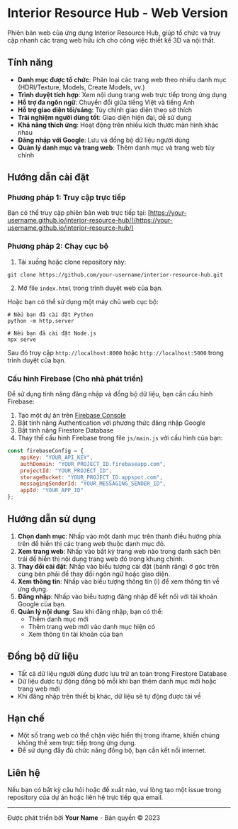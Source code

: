 # Interior Resource Hub - Web Version

Phiên bản web của ứng dụng Interior Resource Hub, giúp tổ chức và truy cập nhanh các trang web hữu ích cho công việc thiết kế 3D và nội thất.

## Tính năng

- **Danh mục được tổ chức**: Phân loại các trang web theo nhiều danh mục (HDRI/Texture, Models, Create Models, vv.)
- **Trình duyệt tích hợp**: Xem nội dung trang web trực tiếp trong ứng dụng
- **Hỗ trợ đa ngôn ngữ**: Chuyển đổi giữa tiếng Việt và tiếng Anh
- **Hỗ trợ giao diện tối/sáng**: Tùy chỉnh giao diện theo sở thích
- **Trải nghiệm người dùng tốt**: Giao diện hiện đại, dễ sử dụng
- **Khả năng thích ứng**: Hoạt động trên nhiều kích thước màn hình khác nhau
- **Đăng nhập với Google**: Lưu và đồng bộ dữ liệu người dùng
- **Quản lý danh mục và trang web**: Thêm danh mục và trang web tùy chỉnh

## Hướng dẫn cài đặt

### Phương pháp 1: Truy cập trực tiếp

Bạn có thể truy cập phiên bản web trực tiếp tại: [https://your-username.github.io/interior-resource-hub/](https://your-username.github.io/interior-resource-hub/)

### Phương pháp 2: Chạy cục bộ

1. Tải xuống hoặc clone repository này:
```
git clone https://github.com/your-username/interior-resource-hub.git
```

2. Mở file `index.html` trong trình duyệt web của bạn.

Hoặc bạn có thể sử dụng một máy chủ web cục bộ:

```
# Nếu bạn đã cài đặt Python
python -m http.server

# Nếu bạn đã cài đặt Node.js
npx serve
```

Sau đó truy cập `http://localhost:8000` hoặc `http://localhost:5000` trong trình duyệt của bạn.

### Cấu hình Firebase (Cho nhà phát triển)

Để sử dụng tính năng đăng nhập và đồng bộ dữ liệu, bạn cần cấu hình Firebase:

1. Tạo một dự án trên [Firebase Console](https://console.firebase.google.com/)
2. Bật tính năng Authentication với phương thức đăng nhập Google
3. Bật tính năng Firestore Database
4. Thay thế cấu hình Firebase trong file `js/main.js` với cấu hình của bạn:

```javascript
const firebaseConfig = {
    apiKey: "YOUR_API_KEY",
    authDomain: "YOUR_PROJECT_ID.firebaseapp.com",
    projectId: "YOUR_PROJECT_ID",
    storageBucket: "YOUR_PROJECT_ID.appspot.com",
    messagingSenderId: "YOUR_MESSAGING_SENDER_ID",
    appId: "YOUR_APP_ID"
};
```

## Hướng dẫn sử dụng

1. **Chọn danh mục**: Nhấp vào một danh mục trên thanh điều hướng phía trên để hiển thị các trang web thuộc danh mục đó.
2. **Xem trang web**: Nhấp vào bất kỳ trang web nào trong danh sách bên trái để hiển thị nội dung trang web đó trong khung chính.
3. **Thay đổi cài đặt**: Nhấp vào biểu tượng cài đặt (bánh răng) ở góc trên cùng bên phải để thay đổi ngôn ngữ hoặc giao diện.
4. **Xem thông tin**: Nhấp vào biểu tượng thông tin (i) để xem thông tin về ứng dụng.
5. **Đăng nhập**: Nhấp vào biểu tượng đăng nhập để kết nối với tài khoản Google của bạn.
6. **Quản lý nội dung**: Sau khi đăng nhập, bạn có thể:
   - Thêm danh mục mới
   - Thêm trang web mới vào danh mục hiện có
   - Xem thông tin tài khoản của bạn

## Đồng bộ dữ liệu

- Tất cả dữ liệu người dùng được lưu trữ an toàn trong Firestore Database
- Dữ liệu được tự động đồng bộ mỗi khi bạn thêm danh mục mới hoặc trang web mới
- Khi đăng nhập trên thiết bị khác, dữ liệu sẽ tự động được tải về

## Hạn chế

- Một số trang web có thể chặn việc hiển thị trong iframe, khiến chúng không thể xem trực tiếp trong ứng dụng.
- Để sử dụng đầy đủ chức năng đồng bộ, bạn cần kết nối internet.

## Liên hệ

Nếu bạn có bất kỳ câu hỏi hoặc đề xuất nào, vui lòng tạo một issue trong repository của dự án hoặc liên hệ trực tiếp qua email.

---

Được phát triển bởi **Your Name** - Bản quyền © 2023 